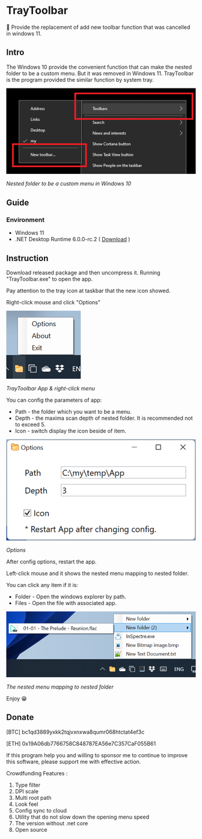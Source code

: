 TrayToolbar
===

:rocket: Provide the replacement of add new toolbar function that was cancelled in windows 11. 

## Intro

The Windows 10 provide the convenient function that can make the nested folder to be a custom menu. But it was removed in Windows 11. TrayToolbar is the program provided the similar function by system tray.

![windows-10-toobars.png](img/windows-10-toobars.png)

*Nested folder to be a custom menu in Windows 10*



## Guide

### Environment

- Windows 11
- .NET Desktop Runtime 6.0.0-rc.2 ( [Download](https://dotnet.microsoft.com/download/dotnet/thank-you/runtime-desktop-6.0.0-rc.2-windows-x64-installer) )

## Instruction 

Download released package and then uncompress it. Running "TrayToolbar.exe" to open the app.

Pay attention to the tray icon at taskbar that the new icon showed.

Right-click mouse and click "Options"

![mouse-right-click-menu.png](img/mouse-right-click-menu.png)

*TrayToolbar App & right-click menu*

You can config the parameters of app:

- Path - the folder which you want to be a menu.
- Depth - the maxima scan depth of nested folder. It is recommended not to exceed 5.
- Icon - switch display the icon beside of item.

![options.png](img/options.png)

*Options*



After config options, restart the app.

Left-click mouse and it shows the nested menu mapping to nested folder.

You can click any item if it is:

- Folder - Open the windows explorer by path.
- Files - Open the file with associated app.

![mouse-left-click-menu.png](img/mouse-left-click-menu.png)

*The nested menu mapping to nested folder*

Enjoy 😁



## Donate 

[BTC]  bc1qd3889yxkk2tqjvxnxwa8qumr068htctat4ef3c

[ETH]  0x19A06db7766758C848787EA56e7C357CaF055B61

If this program help you and willing to sponsor me to continue to improve this software, please support me with effective action.

Crowdfunding Features :

1. Type filter
2. DPI scale
3. Multi root path
4. Look feel
5. Config sync to cloud
6. Utility that do not slow down the opening menu speed
7. The version without .net core
8. Open source
